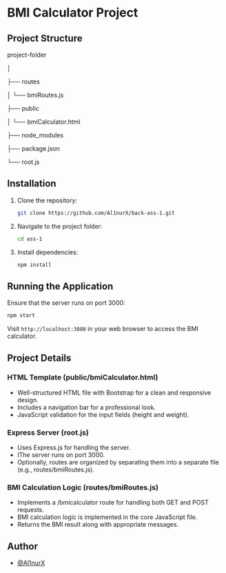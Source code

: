 # BMI Calculator Project

## Project Structure

project-folder

│

├── routes

│   └── bmiRoutes.js

├── public

│   └── bmiCalculator.html

├── node_modules

├── package.json

└── root.js


## Installation

1. Clone the repository:

   ```bash
   git clone https://github.com/Al1nurX/back-ass-1.git

2. Navigate to the project folder:

   ```bash
   cd ass-1

4. Install dependencies:
   
   ```bash
   npm install

## Running the Application

Ensure that the server runs on port 3000:

   ```bash
   npm start
   ```

Visit `http://localhost:3000` in your web browser to access the BMI calculator.

## Project Details

### HTML Template (public/bmiCalculator.html)
- Well-structured HTML file with Bootstrap for a clean and responsive design.
- Includes a navigation bar for a professional look.
- JavaScript validation for the input fields (height and weight).

### Express Server (root.js)
- Uses Express.js for handling the server.
- IThe server runs on port 3000.
- Optionally, routes are organized by separating them into a separate file (e.g., routes/bmiRoutes.js).

### BMI Calculation Logic (routes/bmiRoutes.js)
- Implements a /bmicalculator route for handling both GET and POST requests.
- BMI calculation logic is implemented in the core JavaScript file.
- Returns the BMI result along with appropriate messages.

## Author

- [@Al1nurX](https://www.github.com/Al1nurX)
